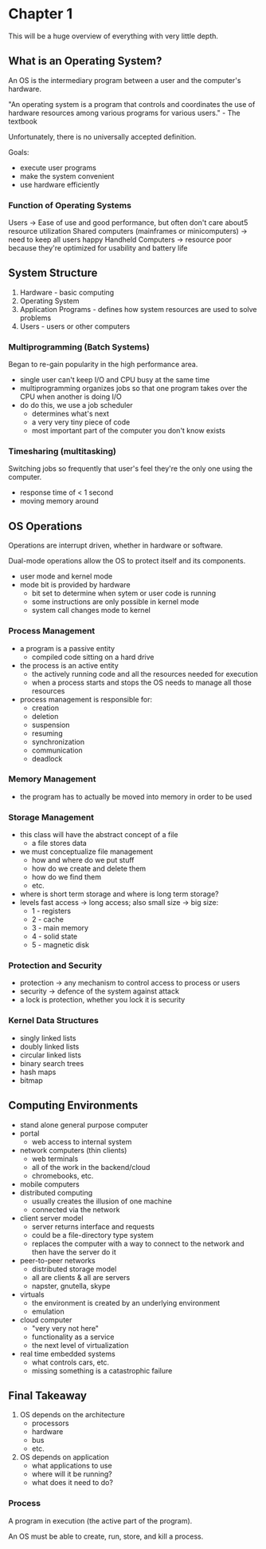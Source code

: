 Chapter 1
=====
This will be a huge overview of everything with very little depth.

## What is an Operating System?
An OS is the intermediary program between a user and the computer's hardware.

"An operating system is a program that controls and coordinates the use of hardware resources among various programs for various users." - The textbook

Unfortunately, there is no universally accepted definition.

Goals:
- execute user programs
- make the system convenient
- use hardware efficiently

### Function of Operating Systems
Users -> Ease of use and good performance, but often don't care about5 resource utilization
Shared computers (mainframes or minicomputers) -> need to keep all users happy
Handheld Computers -> resource poor because they're optimized for usability and battery life

## System Structure
1. Hardware - basic computing
2. Operating System
3. Application Programs - defines how system resources are used to solve problems
4. Users - users or other computers

### Multiprogramming (Batch Systems)
Began to re-gain popularity in the high performance area.
- single user can't keep I/O and CPU busy at the same time
- multiprogramming organizes jobs so that one program takes over the CPU when another is doing I/O
- do do this, we use a job scheduler
    - determines what's next
    - a very very tiny piece of code
    - most important part of the computer you don't know exists

### Timesharing (multitasking)
Switching jobs so frequently that user's feel they're the only one using the computer.
- response time of < 1 second
- moving memory around

## OS Operations
Operations are interrupt driven, whether in hardware or software. 

Dual-mode operations allow the OS to protect itself and its components.
- user mode and kernel mode
- mode bit is provided by hardware
    - bit set to determine when sytem or user code is running
    - some instructions are only possible in kernel mode
    - system call changes mode to kernel

### Process Management
- a program is a passive entity
    - compiled code sitting on a hard drive
- the process is an active entity
    - the actively running code and all the resources needed for execution
    - when a process starts and stops the OS needs to manage all those resources
- process management is responsible for:
    - creation
    - deletion
    - suspension
    - resuming
    - synchronization
    - communication
    - deadlock

### Memory Management
- the program has to actually be moved into memory in order to be used

### Storage Management
- this class will have the abstract concept of a file
    - a file stores data
- we must conceptualize file management
    - how and where do we put stuff
    - how do we create and delete them
    - how do we find them
    - etc.
- where is short term storage and where is long term storage?
- levels fast access -> long access; also small size -> big size:
    - 1 - registers
    - 2 - cache
    - 3 - main memory
    - 4 - solid state
    - 5 - magnetic disk

### Protection and Security
- protection -> any mechanism to control access to process or users
- security -> defence of the system against attack
- a lock is protection, whether you lock it is security

### Kernel Data Structures
- singly linked lists
- doubly linked lists
- circular linked lists
- binary search trees
- hash maps
- bitmap

## Computing Environments
- stand alone general purpose computer
- portal
    - web access to internal system
- network computers (thin clients)
    - web terminals
    - all of the work in the backend/cloud
    - chromebooks, etc.
- mobile computers
- distributed computing
    - usually creates the illusion of one machine
    - connected via the network
- client server model
    - server returns interface and requests
    - could be a file-directory type system
    - replaces the computer with a way to connect to the network and then have the server do it
- peer-to-peer networks
    - distributed storage model
    - all are clients & all are servers
    - napster, gnutella, skype
- virtuals
    - the environment is created by an underlying environment
    - emulation
- cloud computer
    - "very very not here"
    - functionality as a service
    - the next level of virtualization
- real time embedded systems
    - what controls cars, etc.
    - missing something is a catastrophic failure

## Final Takeaway
1. OS depends on the architecture
    - processors
    - hardware
    - bus
    - etc.
2. OS depends on application
    - what applications to use
    - where will it be running?
    - what does it need to do?

### Process
A program in execution (the active part of the program).

An OS must be able to create, run, store, and kill a process.
